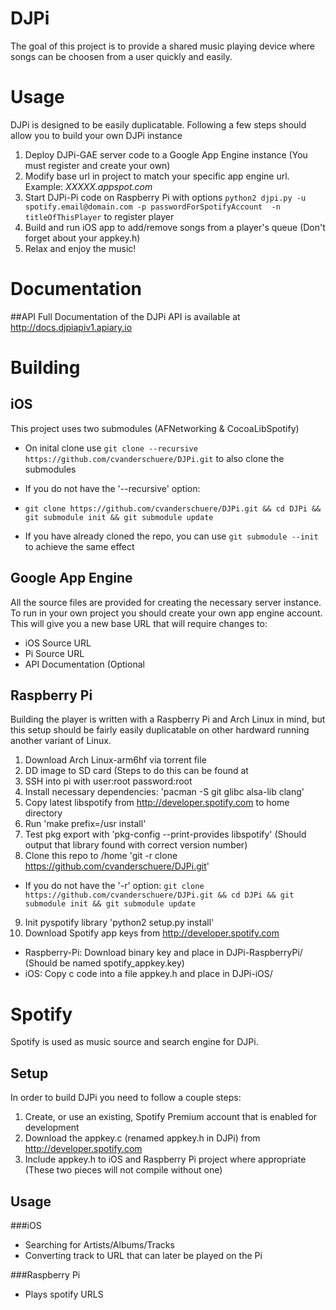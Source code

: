 DJPi
====

The goal of this project is to provide a shared music playing device where songs can be choosen from a user quickly and easily.

Usage
=====
DJPi is designed to be easily duplicatable. Following a few steps should allow you to build your own DJPi instance

1.  Deploy DJPi-GAE server code to a Google App Engine instance (You must register and create your own)
2.  Modify base url in project to match your specific app engine url. Example: *XXXXX.appspot.com*
3.  Start DJPi-Pi code on Raspberry Pi with options `python2 djpi.py -u spotify.email@domain.com -p passwordForSpotifyAccount  -n titleOfThisPlayer` to register player
4.  Build and run iOS app to add/remove songs from a player's queue (Don't forget about your appkey.h)
5.  Relax and enjoy the music!

Documentation
=============
##API
Full Documentation of the DJPi API is available at http://docs.djpiapiv1.apiary.io

Building
=========

iOS
---
This project uses two submodules (AFNetworking & CocoaLibSpotify)

* On inital clone use `git clone --recursive https://github.com/cvanderschuere/DJPi.git` to also clone the submodules
* If you do not have the '--recursive' option:
* `git clone https://github.com/cvanderschuere/DJPi.git && cd DJPi && git submodule init && git submodule update`

* If you have already cloned the repo, you can use `git submodule --init` to achieve the same effect


Google App Engine
-----------------
All the source files are provided for creating the necessary server instance. To run in your own project you should create your own app engine account. This will give you a new base URL that will require changes to:

* iOS Source URL
* Pi Source URL
* API Documentation (Optional

Raspberry Pi
------------
Building the player is written with a Raspberry Pi and Arch Linux in mind, but this setup should be fairly easily duplicatable on other hardward running another variant of Linux.

1. Download Arch Linux-arm6hf via torrent file <Link>
2. DD image to SD card (Steps to do this can be found at <Link to easy install raspberry pi webpage>
3. SSH into pi with user:root password:root
3. Install necessary dependencies: 'pacman -S git glibc alsa-lib clang'
4. Copy latest libspotify from http://developer.spotify.com to home directory
5. Run 'make prefix=/usr install'
6. Test pkg export with 'pkg-config --print-provides libspotify' (Should output that library found with correct version number)
8. Clone this repo to /home 'git -r clone https://github.com/cvanderschuere/DJPi.git' 
* If you do not have the '-r' option: `git clone https://github.com/cvanderschuere/DJPi.git && cd DJPi && git submodule init && git submodule update`
9. Init pyspotify library 'python2 setup.py install'
10. Download Spotify app keys from http://developer.spotify.com
 * Raspberry-Pi: Download binary key and place in DJPi-RaspberryPi/ (Should be named spotify_appkey.key)
 * iOS: Copy c code into a file appkey.h and place in DJPi-iOS/ 

Spotify
=======
Spotify is used as music source and search engine for DJPi.

Setup
-----
In order to build DJPi you need to follow a couple steps:

1. Create, or use an existing, Spotify Premium account that is enabled for development
2. Download the appkey.c (renamed appkey.h in DJPi) from http://developer.spotify.com
3. Include appkey.h to iOS and Raspberry Pi project where appropriate (These two pieces will not compile without one)

Usage
-----

###iOS
* Searching for Artists/Albums/Tracks
* Converting track to URL that can later be played on the Pi

###Raspberry Pi
* Plays spotify URLS
